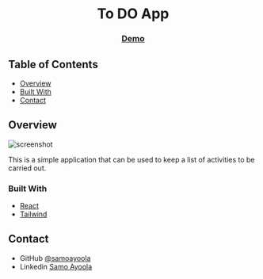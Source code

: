 <!-- Please update value in the {}  -->

<h1 align="center">To DO App</h1>

<div align="center">
  <h3>
    <a href="https://appptodo.netlify.app/" target="_blank" >
      Demo
    </a>
  </h3>
</div>

<!-- TABLE OF CONTENTS -->

## Table of Contents

- [Overview](#overview)
- [Built With](#built-with)
- [Contact](#contact)


<!-- OVERVIEW -->

## Overview

![screenshot](https://github.com/ayoolasamo/mytodo/blob/master/capture.PNG)

This is a simple application that can be used to keep a list of activities to be carried out.


### Built With

<!-- This section should list any major frameworks that you built your project using. Here are a few examples.-->

- [React](https://reactjs.org/)
- [Tailwind](https://tailwindcss.com/)


## Contact
- GitHub [@samoayoola](https://{github.com/samoayoola})
- Linkedin [Samo Ayoola](https://www.linkedin.com/in/ayoolasamo/)

